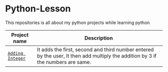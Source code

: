 # Python-Lesson
This repositories is all about my python projects while learning python




| Project name | Description           |
| ------------ | -----------           |
| [`Adding Integer`](https://github.com/Fabelt14/Python-Lesson/blob/main/adding.py) | It adds the first, second and third number entered by the user, It then add multiply the addition by 3 if the numbers are same.   |

